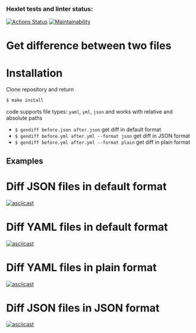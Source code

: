 ### Hexlet tests and linter status:
[![Actions Status](https://github.com/mrBertieWooster/frontend-project-lvl2/workflows/hexlet-check/badge.svg)](https://github.com/mrBertieWooster/frontend-project-lvl2/actions)
[![Maintainability](https://api.codeclimate.com/v1/badges/a2e2abfe4a395d994320/maintainability)](https://codeclimate.com/github/mrBertieWooster/frontend-project-lvl2/maintainability)

Get difference between two files
======================

# Installation

Clone repository and return
```sh
$ make install
```

code supports file types: `yaml`, `yml`, `json` and works with relative and absolute paths
* `$ gendiff before.json after.json` get diff in default format
* `$ gendiff before.yml after.yml --format json` get diff in JSON format
* `$ gendiff before.yml after.yml --format plain` get diff in plain format

## Examples

Diff JSON files in default format
=================================

[![asciicast](https://asciinema.org/a/xU6SuvdhhMXNg1IgmRMHlJ3MD.svg)](https://asciinema.org/a/xU6SuvdhhMXNg1IgmRMHlJ3MD)

Diff YAML files in default format
=================================

[![asciicast](https://asciinema.org/a/qu3I9ZIPHJNl7tW00db07A2n1.svg)](https://asciinema.org/a/qu3I9ZIPHJNl7tW00db07A2n1)

Diff YAML files in plain format
=================================

[![asciicast](https://asciinema.org/a/6GPkD2wk0LwqL2G0GFUq7dQJV.svg)](https://asciinema.org/a/6GPkD2wk0LwqL2G0GFUq7dQJV)

Diff JSON files in JSON format
=================================

[![asciicast](https://asciinema.org/a/gnVuKvV8UVUdtLoNohLMxT29E.svg)](https://asciinema.org/a/gnVuKvV8UVUdtLoNohLMxT29E)
